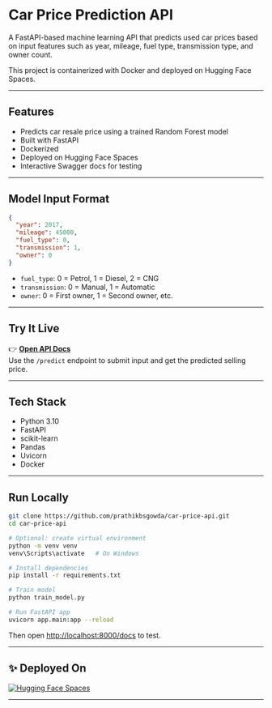 
# Car Price Prediction API

A FastAPI-based machine learning API that predicts used car prices based on input features such as year, mileage, fuel type, transmission type, and owner count.

This project is containerized with Docker and deployed on Hugging Face Spaces.

---

## Features

-  Predicts car resale price using a trained Random Forest model
-  Built with FastAPI
-  Dockerized
-  Deployed on Hugging Face Spaces
-  Interactive Swagger docs for testing

---

## Model Input Format

```json
{
  "year": 2017,
  "mileage": 45000,
  "fuel_type": 0,
  "transmission": 1,
  "owner": 0
}
```

- `fuel_type`: 0 = Petrol, 1 = Diesel, 2 = CNG
- `transmission`: 0 = Manual, 1 = Automatic
- `owner`: 0 = First owner, 1 = Second owner, etc.

---

## Try It Live

👉 [**Open API Docs**](https://prathikbs-car-price-api.hf.space/docs)  
Use the `/predict` endpoint to submit input and get the predicted selling price.

---

## Tech Stack

- Python 3.10
- FastAPI
- scikit-learn
- Pandas
- Uvicorn
- Docker

---

## Run Locally

```bash
git clone https://github.com/prathikbsgowda/car-price-api.git
cd car-price-api

# Optional: create virtual environment
python -m venv venv
venv\Scripts\activate   # On Windows

# Install dependencies
pip install -r requirements.txt

# Train model
python train_model.py

# Run FastAPI app
uvicorn app.main:app --reload
```

Then open [http://localhost:8000/docs](http://localhost:8000/docs) to test.

---

## ✨ Deployed On

[![Hugging Face Spaces](https://img.shields.io/badge/hosted%20on-HuggingFace-orange?logo=huggingface)](https://prathikbs-car-price-api.hf.space/docs)


---
